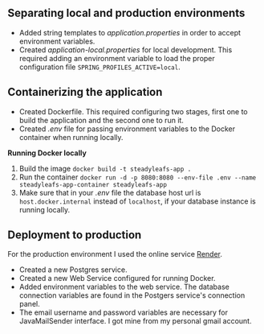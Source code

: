 ## Separating local and production environments

- Added string templates to *application.properties* in order to accept environment variables.
- Created *application-local.properties* for local development. 
This required adding an environment variable to load the proper configuration file `SPRING_PROFILES_ACTIVE=local`.

## Containerizing the application

- Created Dockerfile.
  This required configuring two stages, first one to build the application and the second one to run it.
- Created *.env* file for passing environment variables to the Docker container when running locally.
   
**Running Docker locally**
1. Build the image `docker build -t steadyleafs-app .`
2. Run the container `docker run -d -p 8080:8080 --env-file .env --name steadyleafs-app-container steadyleafs-app`
3. Make sure that in your *.env* file the database host url is `host.docker.internal` instead of `localhost`,
if your database instance is running locally.

## Deployment to production

For the production environment I used the online service [Render](https://render.com).

- Created a new Postgres service.
- Created a new Web Service configured for running Docker.
- Added environment variables to the web service. The database connection variables are found in the Postgers
service's connection panel.
- The email username and password variables are necessary for JavaMailSender interface.
I got mine from my personal gmail account.